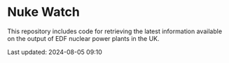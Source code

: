 # Nuke Watch

This repository includes code for retrieving the latest information available on the output of EDF nuclear power plants in the UK.

Last updated: 2024-08-05 09:10